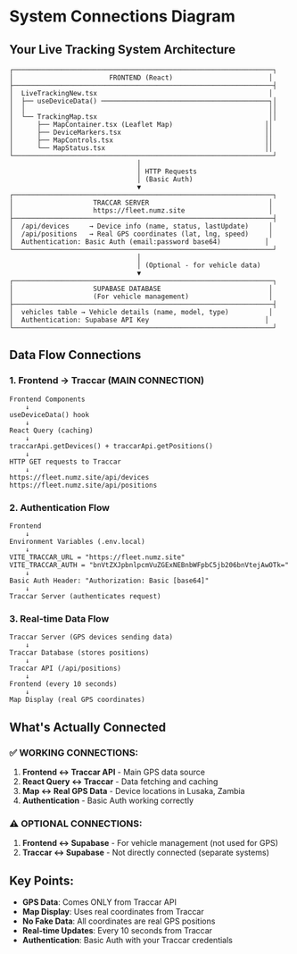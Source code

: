 # System Connections Diagram

## Your Live Tracking System Architecture

```
┌─────────────────────────────────────────────────────────────────┐
│                        FRONTEND (React)                        │
├─────────────────────────────────────────────────────────────────┤
│  LiveTrackingNew.tsx                                           │
│  ├── useDeviceData() ──────────────────────────────────────────┐│
│  │                                                             ││
│  └── TrackingMap.tsx                                           ││
│      ├── MapContainer.tsx (Leaflet Map)                       ││
│      ├── DeviceMarkers.tsx                                    ││
│      ├── MapControls.tsx                                      ││
│      └── MapStatus.tsx                                        ││
└─────────────────────────────────────────────────────────────────┘
                                │
                                │ HTTP Requests
                                │ (Basic Auth)
                                ▼
┌─────────────────────────────────────────────────────────────────┐
│                    TRACCAR SERVER                              │
│                    https://fleet.numz.site                     │
├─────────────────────────────────────────────────────────────────┤
│  /api/devices     → Device info (name, status, lastUpdate)     │
│  /api/positions   → Real GPS coordinates (lat, lng, speed)     │
│  Authentication: Basic Auth (email:password base64)           │
└─────────────────────────────────────────────────────────────────┘
                                │
                                │ (Optional - for vehicle data)
                                ▼
┌─────────────────────────────────────────────────────────────────┐
│                    SUPABASE DATABASE                           │
│                    (For vehicle management)                    │
├─────────────────────────────────────────────────────────────────┤
│  vehicles table → Vehicle details (name, model, type)          │
│  Authentication: Supabase API Key                             │
└─────────────────────────────────────────────────────────────────┘
```

## Data Flow Connections

### 1. Frontend → Traccar (MAIN CONNECTION)
```
Frontend Components
    ↓
useDeviceData() hook
    ↓
React Query (caching)
    ↓
traccarApi.getDevices() + traccarApi.getPositions()
    ↓
HTTP GET requests to Traccar
    ↓
https://fleet.numz.site/api/devices
https://fleet.numz.site/api/positions
```

### 2. Authentication Flow
```
Frontend
    ↓
Environment Variables (.env.local)
    ↓
VITE_TRACCAR_URL = "https://fleet.numz.site"
VITE_TRACCAR_AUTH = "bnVtZXJpbnlpcmVuZGExNEBnbWFpbC5jb206bnVtejAwOTk="
    ↓
Basic Auth Header: "Authorization: Basic [base64]"
    ↓
Traccar Server (authenticates request)
```

### 3. Real-time Data Flow
```
Traccar Server (GPS devices sending data)
    ↓
Traccar Database (stores positions)
    ↓
Traccar API (/api/positions)
    ↓
Frontend (every 10 seconds)
    ↓
Map Display (real GPS coordinates)
```

## What's Actually Connected

### ✅ WORKING CONNECTIONS:
1. **Frontend ↔ Traccar API** - Main GPS data source
2. **React Query ↔ Traccar** - Data fetching and caching
3. **Map ↔ Real GPS Data** - Device locations in Lusaka, Zambia
4. **Authentication** - Basic Auth working correctly

### ⚠️ OPTIONAL CONNECTIONS:
1. **Frontend ↔ Supabase** - For vehicle management (not used for GPS)
2. **Traccar ↔ Supabase** - Not directly connected (separate systems)

## Key Points:
- **GPS Data**: Comes ONLY from Traccar API
- **Map Display**: Uses real coordinates from Traccar
- **No Fake Data**: All coordinates are real GPS positions
- **Real-time Updates**: Every 10 seconds from Traccar
- **Authentication**: Basic Auth with your Traccar credentials




